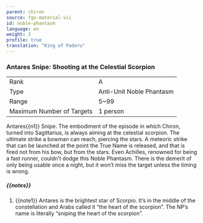 ```yaml
---
parent: chiron
source: fgo-material-vii
id: noble-phantasm
language: en
weight: 3
profile: true
translation: "King of Padoru"
---
```


### Antares Snipe: Shooting at the Celestial Scorpion

<table>
  <tr><td>Rank</td><td>A</td></tr>
  <tr><td>Type</td><td>Anti-Unit Noble Phantasm</td></tr>
  <tr><td>Range</td><td>5~99</td></tr>
  <tr><td>Maximum Number of Targets</td><td>1 person</td></tr>
</table>

Antares{{n1}} Snipe.
The embodiment of the episode in which Chiron, turned into Sagittarius, is always aiming at the celestial scorpion.
The ultimate strike a bowman can reach, piercing the stars.
A meteoric strike that can be launched at the point the True Name is released, and that is fired not from his bow, but from the stars.
Even Achilles, renowned for being a fast runner, couldn’t dodge this Noble Phantasm.
There is the demerit of only being usable once a night, but it won’t miss the target unless the timing is wrong.

##### {{notes}}

1. {{note1}} Antares is the brightest star of Scorpio. It’s in the middle of the constellation and Arabs called it “the heart of the scorpion”. The NP’s name is literally “sniping the heart of the scorpion”.
